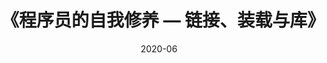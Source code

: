 ---
title: 《程序员的自我修养 — 链接、装载与库》
page: readings
score: 4
comment: 可以作为 CSAPP 之后的补充书籍
date: 2020-06
douban: https://book.douban.com/subject/3652388//
tags: 
- 计算机
---